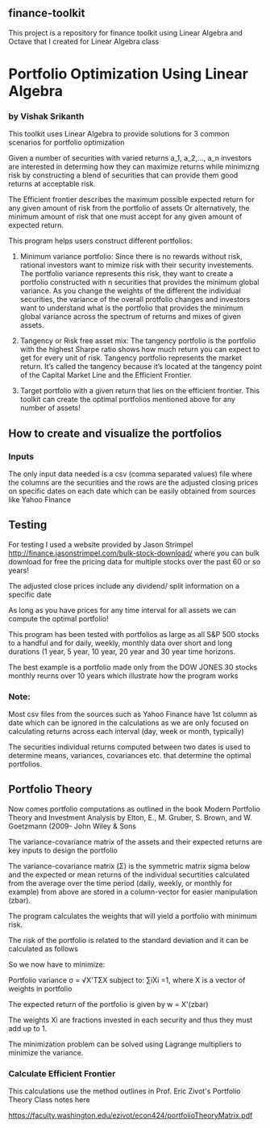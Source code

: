 ## finance-toolkit
This project is a repository for finance toolkit using Linear Algebra and Octave that I created for Linear Algebra class

 # Portfolio Optimization Using Linear Algebra
 ### by Vishak Srikanth
 
 This toolkit uses Linear Algebra to provide solutions for 3 common scenarios for portfolio optimization
 
 Given a number of securities with varied returns a_1, a_2,..., a_n investors are interested in determing how they can maximize returns while minimizng risk by constructing a blend of securities that can provide them good returns at acceptable risk. 
 
 The Efficient frontier describes the maximum possible expected return for any given amount of risk from the portfolio of assets Or alternatively, the minimum amount of risk that one must accept for any given amount of expected return. 
 
 This program helps users construct different portfolios:
 
 1. Minimum variance portfolio: Since there is no rewards without risk, rational investors want to mimize risk with their security investements. The portfolio variance represents this risk, they want to create a portfolio constructed with n securities that provides the minimum global variance.  As you change the weights of the different the individual securities, the variance of the overall protfolio changes and investors want to understand what is the portfolio that provides the minimum global variance across the spectrum of returns and mixes of given assets.
 
 2. Tangency or Risk free asset mix: The tangency portfolio is the portfolio with the highest Sharpe ratio shows how much return you can expect to get for every unit of risk. Tangency portfolio represents the market return.  It’s called the tangency because it’s located at the tangency point of the Capital Market Line and the Efficient Frontier.
 
 3. Target portfolio with a given return that lies on the efficient frontier. This toolkit can create the optimal portfolios mentioned above for any number of assets!
 
 
## How to create and visualize the portfolios

### Inputs 
The only input data needed is a csv (comma separated values) file where the columns are the securities and the rows are the adjusted closing prices on specific dates on each date which can be easily obtained from sources like Yahoo Finance

## Testing
For testing I used a website provided by Jason Strimpel http://finance.jasonstrimpel.com/bulk-stock-download/ where you can bulk download for free the pricing data for multiple stocks over the past 60 or so years!

The adjusted close prices include any dividend/ split information on a specific date

As long as you have prices for any time interval for all assets we can compute the optimal portfolio!

This program has been tested with portfolios as large as all S&P 500 stocks to a handful and for daily, weekly, monthly data over short and long durations (1 year, 5 year, 10 year, 20 year and 30 year time horizons.

The best example is a portfolio made only from the DOW JONES 30 stocks monthly reurns over 10 years which illustrate how the program works

### Note: 
Most csv files from the sources such as Yahoo Finance have 1st column as date which can be ignored in the calculations as we are only focused on calculating returns across each interval (day, week or month, typically)

The securities individual returns computed between two dates is used to determine means, variances, covariances etc. that determine the optimal portfolios.

## Portfolio Theory

Now comes portfolio computations as outlined in the book Modern Portfolio Theory and Investment Analysis by Elton, E., M. Gruber, S. Brown, and W. Goetzmann (2009- John Wiley & Sons

The variance-covariance matrix of the assets and their expected returns are key inputs to design the portfolio

The variance-covariance matrix (Σ) is the symmetric matrix sigma below and the expected or mean returns of the individual securtities calculated from the average over the time period (daily, weekly, or monthly for example) from above are stored in a column-vector for easier manipulation (zbar).

The program calculates the weights that will yield a portfolio with minimum risk.

The risk of the portfolio is related to the standard deviation and it can be calculated as follows

So we now have to minimize:

Portfolio variance σ = √X'TΣX subject to: ∑iXi =1, where X is a vector of weights in portfolio
 
The expected return of the portfolio is given by w = X'(zbar)

The weights Xi are fractions invested in each security and thus they must add up to 1.

The minimization problem can be solved using Lagrange multipliers to minimize the variance.

### Calculate Efficient Frontier
This calculations use the method outlines in  Prof. Eric Zivot's Portfolio Theory Class notes here 

https://faculty.washington.edu/ezivot/econ424/portfolioTheoryMatrix.pdf

